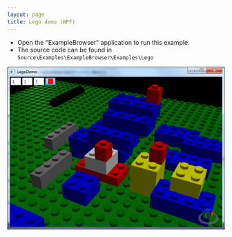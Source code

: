 ```yaml
---
layout: page
title: Lego demo (WPF)
---
```


* Open the "ExampleBrowser" application to run this example.
* The source code can be found in `Source\Examples\ExampleBrowser\Examples\Lego`

![Lego demo](/public/images/demos/wpf/LegoDemo.png)
